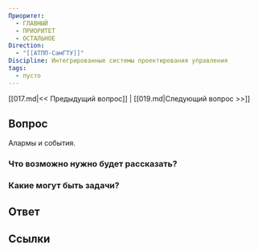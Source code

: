 ```yaml
---
Приоритет:
  - ГЛАВНЫЙ
  - ПРИОРИТЕТ
  - ОСТАЛЬНОЕ
Direction:
  - "[[АТПП-СамГТУ]]" 
Discipline: Интегрированные системы проектирования управления 
tags:
  - пусто
---
```

[[017.md|<< Предыдущий вопрос]] | [[019.md|Следующий вопрос >>]]
## Вопрос

Алармы и события.

### Что возможно нужно будет рассказать?

### Какие могут быть задачи?

## Ответ

## Ссылки
